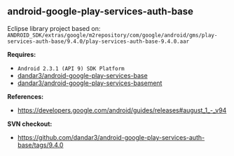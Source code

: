 ## android-google-play-services-auth-base

Eclipse library project based on:<br/>
`ANDROID_SDK/extras/google/m2repository/com/google/android/gms/play-services-auth-base/9.4.0/play-services-auth-base-9.4.0.aar`

**Requires:**
- `Android 2.3.1 (API 9) SDK Platform`
- [dandar3/android-google-play-services-base](https://github.com/dandar3/android-google-play-services-base/tree/9.4.0)
- [dandar3/android-google-play-services-basement](https://github.com/dandar3/android-google-play-services-basement/tree/9.4.0)

**References:**
- https://developers.google.com/android/guides/releases#august_1_-_v94

**SVN checkout:**
- https://github.com/dandar3/android-google-play-services-auth-base/tags/9.4.0